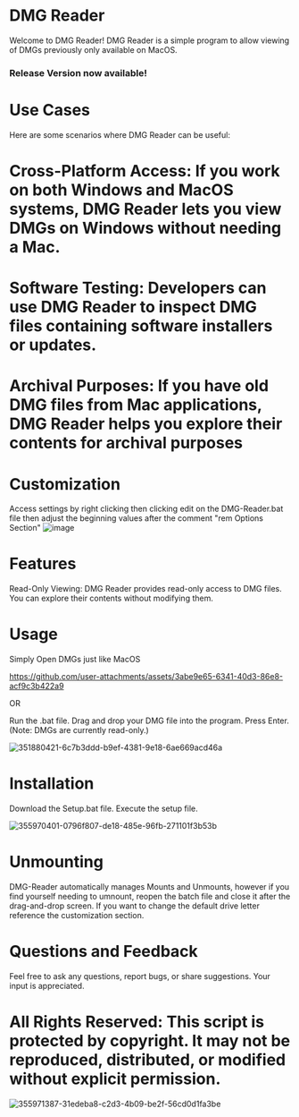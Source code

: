 # DMG Reader
 Welcome to DMG Reader! DMG Reader is a simple program to allow viewing of DMGs previously only available on MacOS.
### Release Version now available!

# Use Cases
 Here are some scenarios where DMG Reader can be useful:
  # Cross-Platform Access: If you work on both Windows and MacOS systems, DMG Reader lets you view DMGs on Windows   without needing a Mac.
  
  # Software Testing: Developers can use DMG Reader to inspect DMG files containing software installers or updates.
  
  # Archival Purposes: If you have old DMG files from Mac applications, DMG Reader helps you explore their contents for archival purposes


# Customization
 Access settings by right clicking then clicking edit on the DMG-Reader.bat file then adjust the beginning values after the comment "rem Options Section"
 ![image](https://github.com/user-attachments/assets/d98b7923-90c8-40ff-a6e4-92b423813859)



# Features
 Read-Only Viewing: DMG Reader provides read-only access to DMG files. You can explore their contents without modifying them.

# Usage
 Simply Open DMGs just like MacOS
 

https://github.com/user-attachments/assets/3abe9e65-6341-40d3-86e8-acf9c3b422a9





 OR
 
 Run the .bat file.
 Drag and drop your DMG file into the program.
 Press Enter. (Note: DMGs are currently read-only.)

 ![351880421-6c7b3ddd-b9ef-4381-9e18-6ae669acd46a](https://github.com/user-attachments/assets/22295a0f-ad11-437f-9219-a6d9204fb94b)


 
# Installation
 Download the Setup.bat file.
 Execute the setup file.

![355970401-0796f807-de18-485e-96fb-271101f3b53b](https://github.com/user-attachments/assets/b230091b-9701-49fa-b4f0-73fca9f92173)


# Unmounting
 DMG-Reader automatically manages Mounts and Unmounts, however if you find yourself needing to umnount, reopen the batch file and close it after the drag-and-drop screen. If you want to change the default drive letter reference the customization section.


# Questions and Feedback
 Feel free to ask any questions, report bugs, or share suggestions. Your input is appreciated.


# All Rights Reserved: This script is protected by copyright. It may not be reproduced, distributed, or modified without explicit permission.

![355971387-31edeba8-c2d3-4b09-be2f-56cd0d1fa3be](https://github.com/user-attachments/assets/ea2ae750-d9e6-4a64-8755-dc9322d70816)
